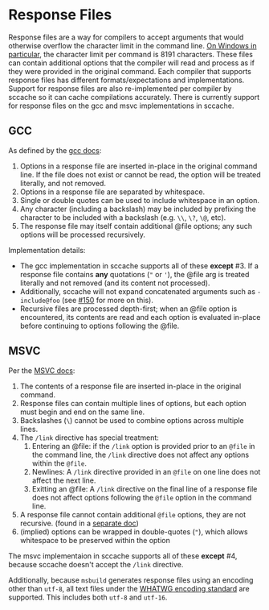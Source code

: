 # Response Files

Response files are a way for compilers to accept arguments that would otherwise overflow the character limit in the command line. [On Windows in particular](https://learn.microsoft.com/en-us/troubleshoot/windows-client/shell-experience/command-line-string-limitation), the character limit per command is 8191 characters. These files can contain additional options that the compiler will read and process as if they were provided in the original command. Each compiler that supports response files has different formats/expectations and implementations. Support for response files are also re-implemented per compiler by sccache so it can cache compilations accurately. There is currently support for response files on the gcc and msvc implementations in sccache.

## GCC

As defined by the [gcc docs](https://gcc.gnu.org/onlinedocs/gcc-4.6.3/gcc/Overall-Options.html#Overall-Options):

1. Options in a response file are inserted in-place in the original command line. If the file does not exist or cannot be read, the option will be treated literally, and not removed.
2. Options in a response file are separated by whitespace.
3. Single or double quotes can be used to include whitespace in an option.
4. Any character (including a backslash) may be included by prefixing the character to be included with a backslash (e.g. `\\`, `\?`, `\@`, etc).
5. The response file may itself contain additional @file options; any such options will be processed recursively.

Implementation details:
- The gcc implementation in sccache supports all of these **except** #3. If a response file contains **any** quotations (`"` or `'`), the @file arg is treated literally and not removed (and its content not processed).
- Additionally, sccache will not expand concatenated arguments such as `-include@foo` (see [#150](https://github.com/mozilla/sccache/issues/150#issuecomment-318586953) for more on this).
- Recursive files are processed depth-first; when an @file option is encountered, its contents are read and each option is evaluated in-place before continuing to options following the @file.

## MSVC

Per the [MSVC docs](https://learn.microsoft.com/en-us/cpp/build/reference/cl-command-files?view=msvc-170):

1. The contents of a response file are inserted in-place in the original command.
2. Response files can contain multiple lines of options, but each option must begin and end on the same line.
3. Backslashes (`\`) cannot be used to combine options across multiple lines.
4. The `/link` directive has special treatment:
    1. Entering an @file: if the `/link` option is provided prior to an `@file` in the command line, the `/link` directive does not affect any options within the `@file`.
    2. Newlines: A `/link` directive provided in an `@file` on one line does not affect the next line.
    3. Exitting an @file: A `/link` directive on the final line of a response file does not affect options following the `@file` option in the command line.
5. A response file cannot contain additional `@file` options, they are not recursive. (found in a [separate doc](https://learn.microsoft.com/en-us/cpp/build/reference/at-specify-a-compiler-response-file?view=msvc-170))
6. (implied) options can be wrapped in double-quotes (`"`), which allows whitespace to be preserved within the option

The msvc implementaion in sccache supports all of these **except** #4, because sccache doesn't accept the `/link` directive. 

Additionally, because `msbuild` generates response files using an encoding other than `utf-8`, all text files under the [WHATWG encoding standard](https://encoding.spec.whatwg.org/) are supported. This includes both `utf-8` and `utf-16`.

